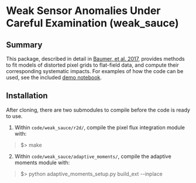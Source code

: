 # Weak Sensor Anomalies Under Careful Examination (weak_sauce)

## Summary

This package, described in detail in [Baumer, et al. 2017](https://arxiv.org/abs/1706.07400), provides methods to fit models of distorted pixel grids to flat-field data, and compute their corresponding systematic impacts. For examples of how the code can be used, see the included [demo notebook](https://github.com/cpadavis/weak_sauce/blob/master/notebooks/demo.ipynb).

## Installation

After cloning, there are two submodules to compile before the code is ready to use.

1. Within `code/weak_sauce/r2d/`, compile the pixel flux integration module with:
> $> make

2. Within `code/weak_sauce/adaptive_moments/`, compile the adaptive moments module with:
> $> python adaptive_moments_setup.py build_ext --inplace

